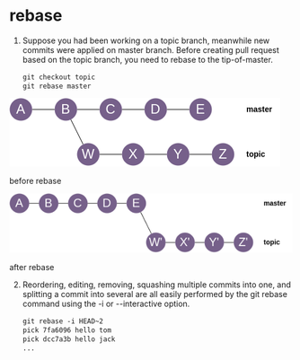 # rebase

<div grid="~ cols-2 gap-4" class="justify-items-left">

<div>

1. Suppose you had been working on a topic branch, meanwhile new commits were applied on master branch. Before creating pull request based on the topic branch, you need to rebase to the tip-of-master.

    ```shell {monaco}
    git checkout topic
    git rebase master
    ```

</div>

<div class="text-center mt-5">

<img src="/git-rebase1.png" class="h-20">

before rebase

<img src="/git-rebase2.png" class="h-20">

after rebase

</div>

</div>

2. Reordering, editing, removing, squashing multiple commits into one, and splitting a commit into several are all easily performed by the git rebase command using the -i or --interactive option.
    ```shell {monaco}
    git rebase -i HEAD~2
    pick 7fa6096 hello tom
    pick dcc7a3b hello jack
    ...
    ```